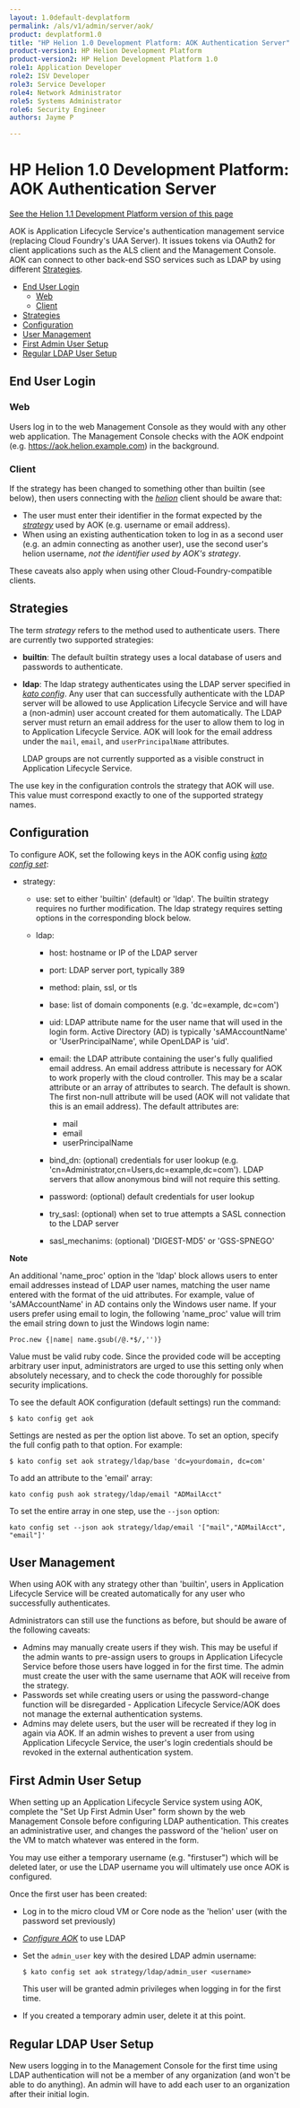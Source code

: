 ```yaml
---
layout: 1.0default-devplatform
permalink: /als/v1/admin/server/aok/
product: devplatform1.0
title: "HP Helion 1.0 Development Platform: AOK Authentication Server"
product-version1: HP Helion Development Platform
product-version2: HP Helion Development Platform 1.0
role1: Application Developer
role2: ISV Developer 
role3: Service Developer
role4: Network Administrator
role5: Systems Administrator 
role6: Security Engineer
authors: Jayme P

---
```

<!--PUBLISHED-->

# HP Helion 1.0 Development Platform: AOK Authentication Server[](#aok-authentication-server "Permalink to this headline")

[See the Helion 1.1 Development Platform version of this page](/helion/devplatform/1.1/als/admin/server/aok/)

AOK is Application Lifecycle Service's authentication management service (replacing Cloud Foundry's UAA Server). It issues tokens via OAuth2 for client applications such as the ALS client and the Management Console. AOK can connect to other back-end SSO services such as LDAP by using different [Strategies](#aok-strategies).

- [End User Login](#end-user-login)
    -   [Web](#web)
    -   [Client](#client)
-   [Strategies](#strategies)
-   [Configuration](#configuration)
-   [User Management](#user-management)
-   [First Admin User Setup](#first-admin-user-setup)
-   [Regular LDAP User Setup](#regular-ldap-user-setup)



End User Login[](#end-user-login "Permalink to this headline")
---------------------------------------------------------------

### Web[](#web "Permalink to this headline")

Users log in to the web Management Console as they would with any other
web application. The Management Console checks with the AOK endpoint
(e.g. https://aok.helion.example.com) in the background.

### Client[](#client "Permalink to this headline")

If the strategy has been changed to something other than builtin (see
below), then users connecting with the
[*helion*](/als/v1/user/client/#client) client should be aware
that:

-   The user must enter their identifier in the format expected by the
    [*strategy*](#aok-strategies) used by AOK (e.g. username or email
    address).
-   When using an existing authentication token to log in as a second
    user (e.g. an admin connecting as another user), use the second
    user's helion username, *not the identifier used by AOK's
    strategy*.

These caveats also apply when using other Cloud-Foundry-compatible
clients.

Strategies[](#strategies "Permalink to this headline")
-------------------------------------------------------

The term *strategy* refers to the method used to authenticate users.
There are currently two supported strategies:

-   **builtin**: The default builtin strategy uses a local database of
    users and passwords to authenticate.

-   **ldap**: The ldap strategy authenticates using the LDAP server
    specified in [*kato config*](#aok-configuration). Any user that can
    successfully authenticate with the LDAP server will be allowed to
    use Application Lifecycle Service and will have a (non-admin) user account created for
    them automatically. The LDAP server must return an email address for
    the user to allow them to log in to Application Lifecycle Service. AOK will look for the
    email address under the `mail`,
    `email`, and `userPrincipalName` attributes.

    LDAP groups are not currently supported as a visible construct in
    Application Lifecycle Service.

The use key in the configuration controls the strategy that AOK will
use. This value must correspond exactly to one of the supported strategy
names.

Configuration[](#configuration "Permalink to this headline")
-------------------------------------------------------------

To configure AOK, set the following keys in the AOK config using [*kato
config set*](/als/v1/admin/reference/kato-ref/#kato-command-ref-config):

-   strategy:

    -   use: set to either 'builtin' (default) or 'ldap'. The builtin
        strategy requires no further modification. The ldap strategy
        requires setting options in the corresponding block below.

    -   ldap:

        -   host: hostname or IP of the LDAP server

        -   port: LDAP server port, typically 389

        -   method: plain, ssl, or tls

        -   base: list of domain components (e.g. 'dc=example, dc=com')

        -   uid: LDAP attribute name for the user name that will used in
            the login form. Active Directory (AD) is typically
            'sAMAccountName' or 'UserPrincipalName', while OpenLDAP is
            'uid'.

        -   email: the LDAP attribute containing the user's fully
            qualified email address. An email address attribute is
            necessary for AOK to work properly with the cloud
            controller. This may be a scalar attribute or an array of
            attributes to search. The default is shown. The first
            non-null attribute will be used (AOK will not validate that
            this is an email address). The default attributes are:

            -   mail
            -   email
            -   userPrincipalName

        -   bind\_dn: (optional) credentials for user lookup (e.g.
            'cn=Administrator,cn=Users,dc=example,dc=com'). LDAP servers
            that allow anonymous bind will not require this setting.

        -   password: (optional) default credentials for user lookup

        -   try\_sasl: (optional) when set to true attempts a SASL
            connection to the LDAP server

        -   sasl\_mechanims: (optional) 'DIGEST-MD5' or 'GSS-SPNEGO'

**Note**

An additional 'name\_proc' option in the 'ldap' block allows users to
enter email addresses instead of LDAP user names, matching the user name
entered with the format of the uid attributes. For example, value of
'sAMAccountName' in AD contains only the Windows user name. If your
users prefer using email to login, the following 'name\_proc' value will
trim the email string down to just the Windows login name:

    Proc.new {|name| name.gsub(/@.*$/,'')}

Value must be valid ruby code. Since the provided code will be accepting
arbitrary user input, administrators are urged to use this setting only
when absolutely necessary, and to check the code thoroughly for possible
security implications.

To see the default AOK configuration (default settings) run the
command:

    $ kato config get aok

Settings are nested as per the option list above. To set an option,
specify the full config path to that option. For example:

    $ kato config set aok strategy/ldap/base 'dc=yourdomain, dc=com'

To add an attribute to the 'email' array:

    kato config push aok strategy/ldap/email "ADMailAcct"

To set the entire array in one step, use the `--json` option:

    kato config set --json aok strategy/ldap/email '["mail","ADMailAcct", "email"]'

User Management[](#user-management "Permalink to this headline")
-----------------------------------------------------------------

When using AOK with any strategy other than 'builtin', users in Application Lifecycle Service
will be created automatically for any user who successfully
authenticates.

Administrators can still use the functions as before, but should be
aware of the following caveats:

-   Admins may manually create users if they wish. This may be useful if
    the admin wants to pre-assign users to groups in Application Lifecycle Service before
    those users have logged in for the first time. The admin must create
    the user with the same username that AOK will receive from the
    strategy.
-   Passwords set while creating users or using the password-change
    function will be disregarded - Application Lifecycle Service/AOK does not manage the
    external authentication systems.
-   Admins may delete users, but the user will be recreated if they log
    in again via AOK. If an admin wishes to prevent a user from using
    Application Lifecycle Service, the user's login credentials should be revoked in the
    external authentication system.

First Admin User Setup[](#first-admin-user-setup "Permalink to this headline")
-------------------------------------------------------------------------------

When setting up an Application Lifecycle Service system using AOK, complete the "Set Up First
Admin User" form shown by the web Management Console before configuring
LDAP authentication. This creates an administrative user, and changes
the password of the 'helion' user on the VM to match whatever was
entered in the form.

You may use either a temporary username (e.g. "firstuser") which will be
deleted later, or use the LDAP username you will ultimately use once AOK
is configured.

Once the first user has been created:

-   Log in to the micro cloud VM or Core node as the 'helion' user
    (with the password set previously)

-   [*Configure AOK*](#aok-configuration) to use LDAP

-   Set the `admin_user` key with the desired LDAP
    admin username:

        $ kato config set aok strategy/ldap/admin_user <username>

    This user will be granted admin privileges when logging in for the
    first time.

-   If you created a temporary admin user, delete it at this point.

Regular LDAP User Setup[](#regular-ldap-user-setup "Permalink to this headline")
---------------------------------------------------------------------------------

New users logging in to the Management Console for the first time using
LDAP authentication will not be a member of any organization (and won't
be able to do anything). An admin will have to add each user to an
organization after their initial login.
